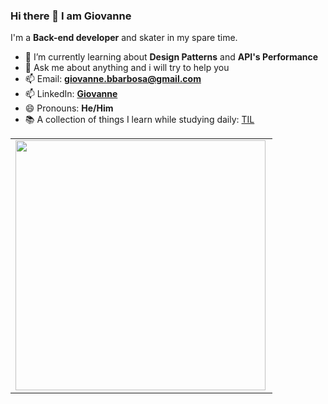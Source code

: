 ### Hi there 👋 I am Giovanne


I'm a **Back-end developer** and skater in my spare time.

- 🌱 I’m currently learning about **Design Patterns** and **API's Performance**
- 💬 Ask me about anything and i will try to help you
- 📫 Email: [**giovanne.bbarbosa@gmail.com**](mailto:giovanne.bbarbosa@gmail.com)
- 📫 LinkedIn: [**Giovanne**](https://www.linkedin.com/in/giovannebbarbosa)
- 😄 Pronouns: **He/Him**
- 📚 A collection of things I learn while studying daily: [TIL](https://github.com/g-barbosa/til)
<center>
<table>
    <tr>
        <td><img width="400px" align="left" src="https://github-readme-stats.vercel.app/api/top-langs/?username=g-barbosa&hide=html&layout=compact&theme=buefy" /></td>
    </tr>   
</table>
</center> 
